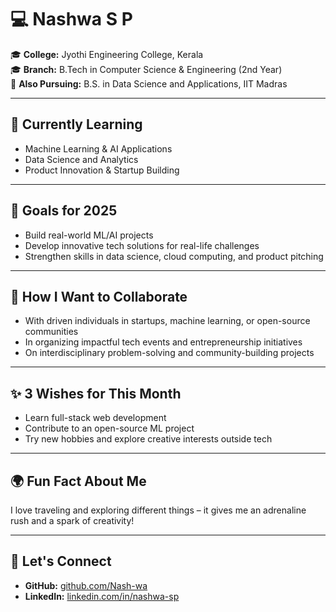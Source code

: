 # 💻 Nashwa S P

🎓 **College:** Jyothi Engineering College, Kerala  
🎓 **Branch:** B.Tech in Computer Science & Engineering (2nd Year)  
📘 **Also Pursuing:** B.S. in Data Science and Applications, IIT Madras  

---

## 🌱 Currently Learning
- Machine Learning & AI Applications  
- Data Science and Analytics  
- Product Innovation & Startup Building  

---

## 🎯 Goals for 2025
- Build real-world ML/AI projects  
- Develop innovative tech solutions for real-life challenges  
- Strengthen skills in data science, cloud computing, and product pitching  

---

## 🤝 How I Want to Collaborate
- With driven individuals in startups, machine learning, or open-source communities  
- In organizing impactful tech events and entrepreneurship initiatives  
- On interdisciplinary problem-solving and community-building projects  

---

## ✨ 3 Wishes for This Month
- Learn full-stack web development  
- Contribute to an open-source ML project  
- Try new hobbies and explore creative interests outside tech  

---

## 🌍 Fun Fact About Me
I love traveling and exploring different things – it gives me an adrenaline rush and a spark of creativity!  

---

## 🔗 Let's Connect
- **GitHub:** [github.com/Nash-wa](https://github.com/Nash-wa)  
- **LinkedIn:** [linkedin.com/in/nashwa-sp](https://linkedin.com/in/nashwa-sp)  
